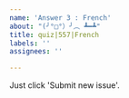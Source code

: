 ```yaml
---
name: 'Answer 3 : French'
about: "(╯°□°）╯︵ ┻━┻"
title: quiz|557|French
labels: ''
assignees: ''

---
```


Just click 'Submit new issue'.

